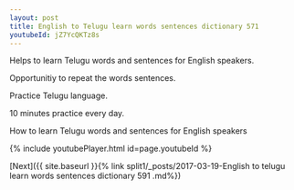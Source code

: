 ```yaml
---
layout: post
title: English to Telugu learn words sentences dictionary 571 
youtubeId: jZ7YcQKTz8s
---
```

 
 
Helps to learn Telugu words and sentences for English speakers.

Opportunitiy to repeat the words sentences. 

Practice Telugu language. 
 
10 minutes practice every day. 
 
How to learn Telugu words and sentences for English speakers 
 
{% include youtubePlayer.html id=page.youtubeId %}
 
 
[Next]({{ site.baseurl }}{% link  split1/_posts/2017-03-19-English to telugu learn words sentences dictionary 591 .md%})
 
